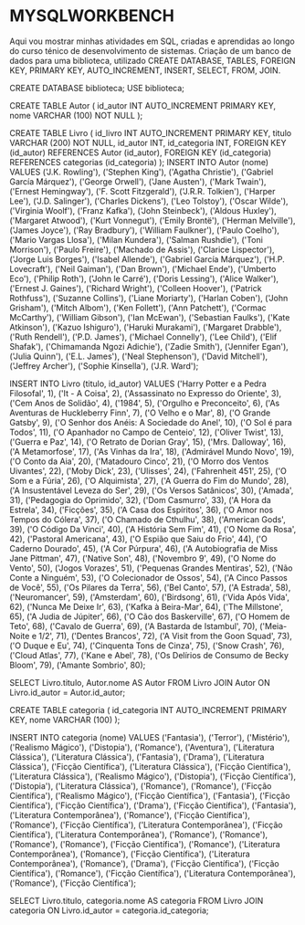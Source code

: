 # MYSQLWORKBENCH
Aqui vou mostrar minhas atividades em SQL, criadas e aprendidas ao longo do curso ténico de desenvolvimento de sistemas.
Criação de um banco de dados para uma biblioteca, utilizado CREATE DATABASE, TABLES, FOREIGN KEY, PRIMARY KEY, AUTO_INCREMENT, INSERT, SELECT, FROM, JOIN.

CREATE DATABASE biblioteca;
USE biblioteca;

CREATE TABLE Autor (
id_autor INT AUTO_INCREMENT PRIMARY KEY,
nome VARCHAR (100) NOT NULL
);

CREATE TABLE Livro (
id_livro INT AUTO_INCREMENT PRIMARY KEY,
titulo VARCHAR (200) NOT NULL,
id_autor INT,
id_categoria INT,
FOREIGN KEY (id_autor) REFERENCES Autor (id_autor),
FOREIGN KEY (id_categoria) REFERENCES categorias (id_categoria)
);
INSERT INTO Autor (nome) VALUES 
('J.K. Rowling'),
('Stephen King'),
('Agatha Christie'),
('Gabriel García Márquez'),
('George Orwell'),
('Jane Austen'),
('Mark Twain'),
('Ernest Hemingway'),
('F. Scott Fitzgerald'),
('J.R.R. Tolkien'),
('Harper Lee'),
('J.D. Salinger'),
('Charles Dickens'),
('Leo Tolstoy'),
('Oscar Wilde'),
('Virginia Woolf'),
('Franz Kafka'),
('John Steinbeck'),
('Aldous Huxley'),
('Margaret Atwood'),
('Kurt Vonnegut'),
('Emily Brontë'),
('Herman Melville'),
('James Joyce'),
('Ray Bradbury'),
('William Faulkner'),
('Paulo Coelho'),
('Mario Vargas Llosa'),
('Milan Kundera'),
('Salman Rushdie'),
('Toni Morrison'),
('Paulo Freire'),
('Machado de Assis'),
('Clarice Lispector'),
('Jorge Luis Borges'),
('Isabel Allende'),
('Gabriel García Márquez'),
('H.P. Lovecraft'),
('Neil Gaiman'),
('Dan Brown'),
('Michael Ende'),
('Umberto Eco'),
('Philip Roth'),
('John le Carré'),
('Doris Lessing'),
('Alice Walker'),
('Ernest J. Gaines'),
('Richard Wright'),
('Colleen Hoover'),
('Patrick Rothfuss'),
('Suzanne Collins'),
('Liane Moriarty'),
('Harlan Coben'),
('John Grisham'),
('Mitch Albom'),
('Ken Follett'),
('Ann Patchett'),
('Cormac McCarthy'),
('William Gibson'),
('Ian McEwan'),
('Sebastian Faulks'),
('Kate Atkinson'),
('Kazuo Ishiguro'),
('Haruki Murakami'),
('Margaret Drabble'),
('Ruth Rendell'),
('P.D. James'),
('Michael Connelly'),
('Lee Child'),
('Elif Shafak'),
('Chimamanda Ngozi Adichie'),
('Zadie Smith'),
('Jennifer Egan'),
('Julia Quinn'),
('E.L. James'),
('Neal Stephenson'),
('David Mitchell'),
('Jeffrey Archer'),
('Sophie Kinsella'),
('J.R. Ward');

INSERT INTO Livro (titulo, id_autor) VALUES
('Harry Potter e a Pedra Filosofal', 1),
('It - A Coisa', 2),
('Assassinato no Expresso do Oriente', 3),
('Cem Anos de Solidão', 4),
('1984', 5),
('Orgulho e Preconceito', 6),
('As Aventuras de Huckleberry Finn', 7),
('O Velho e o Mar', 8),
('O Grande Gatsby', 9),
('O Senhor dos Anéis: A Sociedade do Anel', 10),
('O Sol é para Todos', 11),
('O Apanhador no Campo de Centeio', 12),
('Oliver Twist', 13),
('Guerra e Paz', 14),
('O Retrato de Dorian Gray', 15),
('Mrs. Dalloway', 16),
('A Metamorfose', 17),
('As Vinhas da Ira', 18),
('Admirável Mundo Novo', 19),
('O Conto da Aia', 20),
('Matadouro Cinco', 21),
('O Morro dos Ventos Uivantes', 22),
('Moby Dick', 23),
('Ulisses', 24),
('Fahrenheit 451', 25),
('O Som e a Fúria', 26),
('O Alquimista', 27),
('A Guerra do Fim do Mundo', 28),
('A Insustentável Leveza do Ser', 29),
('Os Versos Satânicos', 30),
('Amada', 31),
('Pedagogia do Oprimido', 32),
('Dom Casmurro', 33),
('A Hora da Estrela', 34),
('Ficções', 35),
('A Casa dos Espíritos', 36),
('O Amor nos Tempos do Cólera', 37),
('O Chamado de Cthulhu', 38),
('American Gods', 39),
('O Código Da Vinci', 40),
('A História Sem Fim', 41),
('O Nome da Rosa', 42),
('Pastoral Americana', 43),
('O Espião que Saiu do Frio', 44),
('O Caderno Dourado', 45),
('A Cor Púrpura', 46),
('A Autobiografia de Miss Jane Pittman', 47),
('Native Son', 48),
('Novembro 9', 49),
('O Nome do Vento', 50),
('Jogos Vorazes', 51),
('Pequenas Grandes Mentiras', 52),
('Não Conte a Ninguém', 53),
('O Colecionador de Ossos', 54),
('A Cinco Passos de Você', 55),
('Os Pilares da Terra', 56),
('Bel Canto', 57),
('A Estrada', 58),
('Neuromancer', 59),
('Amsterdam', 60),
('Birdsong', 61),
('Vida Após Vida', 62),
('Nunca Me Deixe Ir', 63),
('Kafka à Beira-Mar', 64),
('The Millstone', 65),
('A Judia de Júpiter', 66),
('O Cão dos Baskerville', 67),
('O Homem de Teto', 68),
('Cavalo de Guerra', 69),
('A Bastarda de Istambul', 70),
('Meia-Noite e 1/2', 71),
('Dentes Brancos', 72),
('A Visit from the Goon Squad', 73),
('O Duque e Eu', 74),
('Cinquenta Tons de Cinza', 75),
('Snow Crash', 76),
('Cloud Atlas', 77),
('Kane e Abel', 78),
('Os Delírios de Consumo de Becky Bloom', 79),
('Amante Sombrio', 80);

SELECT Livro.titulo, Autor.nome AS Autor FROM Livro
JOIN Autor ON Livro.id_autor = Autor.id_autor;

CREATE TABLE categoria (
id_categoria INT AUTO_INCREMENT PRIMARY KEY,
nome VARCHAR (100)
);

INSERT INTO categoria (nome) VALUES 
('Fantasia'),
('Terror'),
('Mistério'),
('Realismo Mágico'),
('Distopia'),
('Romance'),
('Aventura'),
('Literatura Clássica'),
('Literatura Clássica'),
('Fantasia'),
('Drama'),
('Literatura Clássica'),
('Ficção Científica'),
('Literatura Clássica'),
('Ficção Científica'),
('Literatura Clássica'),
('Realismo Mágico'),
('Distopia'),
('Ficção Científica'),
('Distopia'),
('Literatura Clássica'),
('Romance'),
('Romance'),
('Ficção Científica'),
('Realismo Mágico'),
('Ficção Científica'),
('Fantasia'),
('Ficção Científica'),
('Ficção Científica'),
('Drama'),
('Ficção Científica'),
('Fantasia'),
('Literatura Contemporânea'),
('Romance'),
('Ficção Científica'),
('Romance'),
('Ficção Científica'),
('Literatura Contemporânea'),
('Ficção Científica'),
('Literatura Contemporânea'),
('Romance'),
('Romance'),
('Romance'),
('Romance'),
('Ficção Científica'),
('Romance'),
('Literatura Contemporânea'),
('Romance'),
('Ficção Científica'),
('Literatura Contemporânea'),
('Romance'),
('Drama'),
('Ficção Científica'),
('Ficção Científica'),
('Romance'),
('Ficção Científica'),
('Literatura Contemporânea'),
('Romance'),
('Ficção Científica');

SELECT Livro.titulo, categoria.nome AS categoria FROM Livro
JOIN categoria ON Livro.id_autor = categoria.id_categoria;

